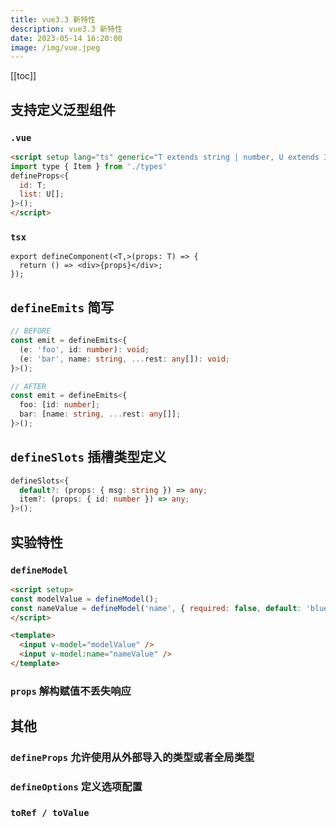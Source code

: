 ```yaml
---
title: vue3.3 新特性
description: vue3.3 新特性
date: 2023-05-14 16:20:00
image: /img/vue.jpeg
---
```


[[toc]]

## 支持定义泛型组件

### `.vue`

```html
<script setup lang="ts" generic="T extends string | number, U extends Item">
import type { Item } from './types'
defineProps<{
  id: T;
  list: U[];
}>();
</script>
```

### `tsx`

```tsx
export defineComponent(<T,>(props: T) => {
  return () => <div>{props}</div>;
});
```

## `defineEmits` 简写

```ts
// BEFORE
const emit = defineEmits<{
  (e: 'foo', id: number): void;
  (e: 'bar', name: string, ...rest: any[]): void;
}>();

// AFTER
const emit = defineEmits<{
  foo: [id: number];
  bar: [name: string, ...rest: any[]];
}>();
```

## `defineSlots` 插槽类型定义

```ts
defineSlots<{
  default?: (props: { msg: string }) => any;
  item?: (props: { id: number }) => any;
}>();
```

## 实验特性

### `defineModel`

```html
<script setup>
const modelValue = defineModel();
const nameValue = defineModel('name', { required: false, default: 'bluesyoung' });
</script>

<template>
  <input v-model="modelValue" />
  <input v-model:name="nameValue" />
</template>
```

### `props` 解构赋值不丢失响应

## 其他

### `defineProps` 允许使用从外部导入的类型或者全局类型

### `defineOptions` 定义选项配置

### `toRef / toValue`